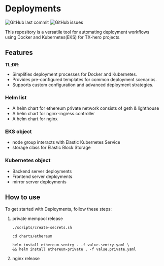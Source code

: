 # Deployments

![GitHub last commit](https://img.shields.io/github/last-commit/b52-unofficial/deployments)
![GitHub issues](https://img.shields.io/github/issues/b52-unofficial/deployments)

This repository is a versatile tool for automating deployment workflows using Docker and Kubernetes(EKS) for TX-hero projects.



## Features
**TL;DR**:
- Simplifies deployment processes for Docker and Kubernetes.
- Provides pre-configured templates for common deployment scenarios.
- Supports custom configuration and advanced deployment strategies.

### Helm list
- A helm chart for ethereum private network consists of geth & lighthouse
- A helm chart for nginx-ingress controller
- A helm chart for nginx

### EKS object
- node group interacts with Elastic Kubernetes Service
- storage class for Elastic Block Storage

### Kubernetes object 
- Backend server deployments
- Frontend server deployments
- mirror server deployments

## How to use

To get started with Deployments, follow these steps:

1. private mempool release

   ```shell
   ./scripts/create-secrets.sh

   cd charts/ethereum

   helm install ethereum-sentry . -f value.sentry.yaml \
   && helm install ethereum-private . -f value.private.yaml
   ```
2. nginx release 
